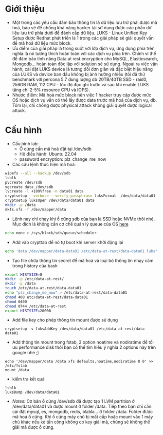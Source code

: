 # Giới thiệu
- Một trong các yêu cầu đảm bảo thông tin là dữ liệu lưu trữ phải được mã hoá, bảo vệ để chống khả năng hacker tái sử dụng được các phần dữ liệu lưu trữ phía dưới để đánh cắp dữ liệu. LUKS - Linux Unified Key Setup được Redhat phát triển là 1 trong các giải pháp sẽ giải quyết vấn đề mã hoá dữ liệu mức block. 
- Ưu điểm của giải pháp là trong suốt với lớp dịch vụ, ứng dụng phía trên nghĩa là nó tương thích hoàn toán với các dịch vụ phía trên. Chính vì thế để đảm bảo tính năng Data at rest encryption cho MySQL, Elasticsearch, Mongodb... hoàn toàn độc lập với solution sẽ sử dụng. Ngoài ra việc vận hành, cài đặt LUKS device là tương đối đơn giản và đặc biệt hiệu năng của LUKS và device ban đầu không bị ảnh hưởng nhiều (tôi đã thử benchmark với percona 5.7 dung lượng db 20TB/40TB SSD - raid0, 256GB RAM, 112 CPU - tốc độ đọc ghi trước và sau khi enable LUKS tăng chỉ 2-5% resource CPU và IOPS).
- Nhược điểm: Mã hoá mức block nên việc 1 hacker truy cập được mức OS hoặc dịch vụ vẫn có thể lấy được data trước mã hoá của dịch vụ, db. Tóm lại, chỉ chống được physical attack không giải quyết được logical attack.
# Cấu hình
- Cấu hình lab:
  - Ổ cứng cần mã hoá đặt tại /dev/sdb 
  - Hệ điều hành: Ubuntu 22.04
  - password encryption: plz_change_me_now
- Các câu lệnh thực hiện mã hoá:
```sh
wipefs --all --backup /dev/sdb
lsblk
pvcreate /dev/sdb
vgcreate data /dev/sdb
lvcreate -l +100%free -n data01 data
cryptsetup --verbose --verify-passphrase luksFormat  /dev/data/data01
cryptsetup luksOpen /dev/data/data01 data
mkdir -p /data
mkfs.xfs -f /dev/mapper/data
```
  - Lệnh này chỉ chạy khi ổ cứng sdb của bạn là SSD hoặc NVMe thôi nhé. Mục đích là không cần cơ chế quản lý queue của OS [here](https://www.cloudbees.com/blog/linux-io-scheduler-tuning)
```sh
echo none > /sys/block/sdb/queue/scheduler
```
  - Add vào crypttab để nó tự boot khi server khởi động lại
```sh
echo 'data /dev/mapper/data-data01 /etc/data-at-rest/data-data01 luks' >> /etc/crypttab
```
  - Tạo file chứa thông tin secret để mã hoá và loại bỏ thông tin nhạy cảm trong history của bash
```sh
export HISTSIZE=0
mkdir -p /etc/data-at-rest/
mkdir -p /data
touch /etc/data-at-rest/data-data01
echo "plz_change_me_now" > /etc/data-at-rest/data-data01
chmod 400 etc/data-at-rest/data-data01
chmod 0400 
chmod 0744 /etc/data-at-rest
export HISTSIZE=20000
```
  - Add file key cho phép thông tin mount được sử dụng
```shell
cryptsetup -v luksAddKey /dev/data/data01 /etc/data-at-rest/data-data01
```
  - Add thông tin mount trong fstab, 2 option noatime và nodiratime để tối ưu performance disk thôi bạn có thể tìm hiểu ý nghĩa 2 options này trên google nhé ;)
```shell
echo '/dev/mapper/data /data xfs defaults,noatime,nodiratime 0 0' >> /etc/fstab
mount /data
```
- kiểm tra kết quả
```shell
lsblk
luksDump /dev/data/data01
```
- *Notes*: Cơ bản ổ cứng /dev/sdb đã được tạo 1 LVM partition ở /dev/data/data01 và được mount ở folder /data. Tiếp theo bạn chỉ cần cài đặt mysql, es, mongodb, redis, blabla... ở folder /data. Folder được mã hoá ổ cứng. Khi ổ cứng máy chủ bị mất cắp hoặc mount vào 1 máy chủ khác nếu kẻ tấn công không có key giải mã, chúng sẽ không thể giải mã được ổ cứng.